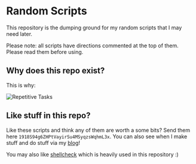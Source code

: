 # Random Scripts

This repository is the dumping ground for my random scripts that I may need
later.

Please note: all scripts have directions commented at the top of them. Please
read them before using.

## Why does this repo exist?

This is why:

![Repetitive Tasks](https://i.destroy.tokyo/Repetitive-Tasks.png)

## Like stuff in this repo?

Like these scripts and think any of them are worth a some bits? Send them here
`1918S94g6ZHPtVayirSu4MSyqzsWqhmL3x`.
You can also see when I make stuff and do stuff via my
[blog](https://zacharydubois.me)!

You may also like [shellcheck](http://www.shellcheck.net) which is heavily used in this repository :)
